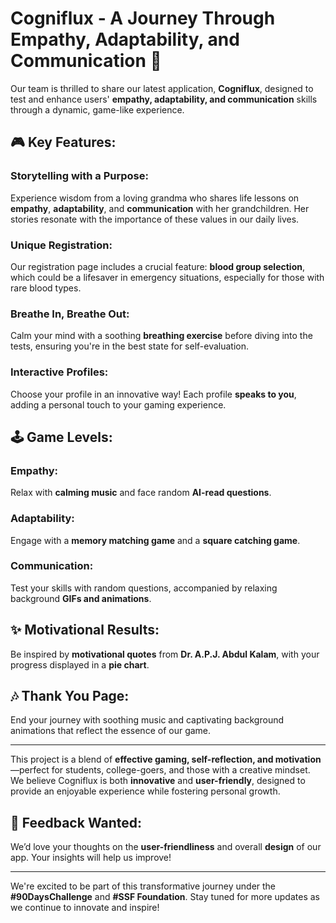 # Cogniflux - A Journey Through Empathy, Adaptability, and Communication 🌟

Our team is thrilled to share our latest application, **Cogniflux**, designed to test and enhance users' **empathy, adaptability, and communication** skills through a dynamic, game-like experience.

## 🎮 Key Features:

### Storytelling with a Purpose:
Experience wisdom from a loving grandma who shares life lessons on **empathy**, **adaptability**, and **communication** with her grandchildren. Her stories resonate with the importance of these values in our daily lives.

### Unique Registration:
Our registration page includes a crucial feature: **blood group selection**, which could be a lifesaver in emergency situations, especially for those with rare blood types.

### Breathe In, Breathe Out:
Calm your mind with a soothing **breathing exercise** before diving into the tests, ensuring you're in the best state for self-evaluation.

### Interactive Profiles:
Choose your profile in an innovative way! Each profile **speaks to you**, adding a personal touch to your gaming experience.

## 🕹️ Game Levels:

### Empathy:
Relax with **calming music** and face random **AI-read questions**.

### Adaptability:
Engage with a **memory matching game** and a **square catching game**.

### Communication:
Test your skills with random questions, accompanied by relaxing background **GIFs and animations**.

## ✨ Motivational Results:
Be inspired by **motivational quotes** from **Dr. A.P.J. Abdul Kalam**, with your progress displayed in a **pie chart**.

## 🎶 Thank You Page:
End your journey with soothing music and captivating background animations that reflect the essence of our game.

---

This project is a blend of **effective gaming, self-reflection, and motivation**—perfect for students, college-goers, and those with a creative mindset. We believe Cogniflux is both **innovative** and **user-friendly**, designed to provide an enjoyable experience while fostering personal growth.

## 🚀 Feedback Wanted:
We’d love your thoughts on the **user-friendliness** and overall **design** of our app. Your insights will help us improve!

---

We're excited to be part of this transformative journey under the **#90DaysChallenge** and **#SSF Foundation**. Stay tuned for more updates as we continue to innovate and inspire!
